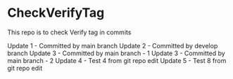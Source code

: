 # CheckVerifyTag
This repo is to check Verify tag in commits

Update 1 - Committed by main branch
Update 2 - Committed by develop branch
Update 3 - Committed by main branch - 1
Update 3 - Committed by main branch - 2
Update 4 - Test 4 from git repo edit
Update 5 - Test 8 from git repo edit
